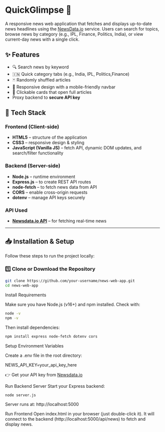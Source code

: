 # QuickGlimpse 📰

A responsive news web application that fetches and displays up-to-date news headlines using the [NewsData.io](https://newsdata.io/) service. Users can search for topics, browse news by category (e.g., IPL, Finance, Politics, India), or view current-day news with a single click.

## ✨ Features

- 🔍 Search news by keyword
- 🇮🇳 Quick category tabs (e.g., India, IPL, Politics,Finance)
- 🃏 Randomly shuffled articles
- 📱 Responsive design with a mobile-friendly navbar
- 🔗 Clickable cards that open full articles
-  Proxy backend to **secure API key**  
   

## 🚀 Tech Stack  

### **Frontend (Client-side)**  
- **HTML5** – structure of the application  
- **CSS3** – responsive design & styling  
- **JavaScript (Vanilla JS)** – fetch API, dynamic DOM updates, and search/filter functionality  

### **Backend (Server-side)**  
- **Node.js** – runtime environment  
- **Express.js** – to create REST API routes  
- **node-fetch** – to fetch news data from API  
- **CORS** – enable cross-origin requests  
- **dotenv** – manage API keys securely  

### **API Used**  
- [**Newsdata.io API**](https://newsdata.io/) – for fetching real-time news  

---


## 📥 Installation & Setup  

Follow these steps to run the project locally:  

### 1️⃣ Clone or Download the Repository  
 
```bash
git clone https://github.com/your-username/news-web-app.git
cd news-web-app
```

Install Requirements

Make sure you have Node.js (v16+) and npm installed.
Check with:
```bash
node -v
npm -v
```

Then install dependencies:
```bash
npm install express node-fetch dotenv cors
```
Setup Environment Variables

Create a .env file in the root directory:

NEWS_API_KEY=your_api_key_here


👉 Get your API key from [Newsdata.io](https://newsdata.io/) 


Run Backend Server
Start your Express backend:
```bash
node server.js
```

Server runs at:
http://localhost:5000

Run Frontend
Open index.html in your browser (just double-click it).
It will connect to the backend (http://localhost:5000/api/news) to fetch and display news.



